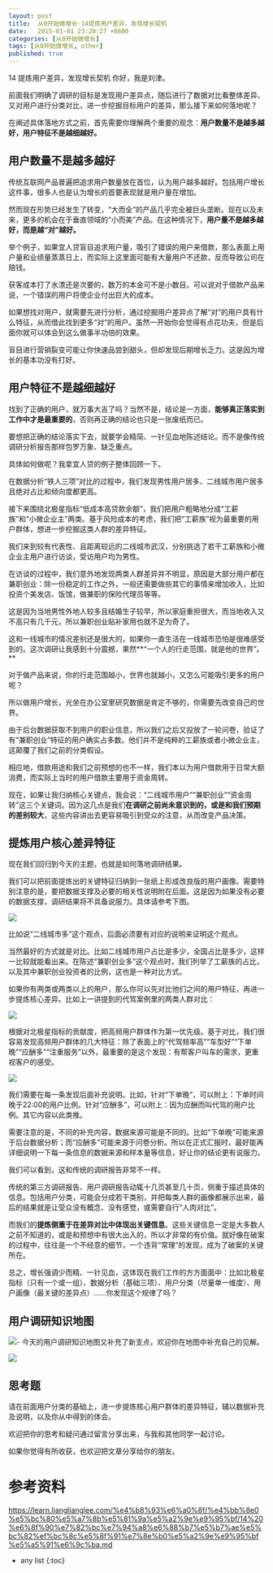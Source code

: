 ```yaml
---
layout: post
title:  从0开始做增长-14提炼用户差异，发现增长契机
date:   2015-01-01 23:20:27 +0800
categories: [从0开始做增长]
tags: [从0开始做增长, other]
published: true
---
```




14 提炼用户差异，发现增长契机
你好，我是刘津。

前面我们明确了调研的目标是发现用户差异点，随后进行了数据对比看整体差异、又对用户进行分类对比，进一步挖掘目标用户的差异，那么接下来如何落地呢？

在阐述具体落地方式之前，首先需要你理解两个重要的观念：**用户数量不是越多越好，用户特征不是越细越好。**

## 用户数量不是越多越好

传统互联网产品普遍把追求用户数量放在首位，认为用户越多越好。包括用户增长这件事，很多人也是认为增长的首要表现就是用户量在增加。

然而现在形势已经发生了转变，“大而全”的产品几乎完全被巨头垄断。现在以及未来，更多的机会在于垂直领域的“小而美”产品。在这种情况下，**用户量不是越多越好，而是越“对”越好。**

举个例子，如果宜人贷盲目追求用户量，吸引了错误的用户来借款，那么表面上用户量和业绩量蒸蒸日上，而实际上这里面可能有大量用户不还款，反而导致公司在赔钱。

获客成本打了水漂还是次要的，数万的本金可不是小数目。可以说对于借款产品来说，一个错误的用户将使企业付出巨大的成本。

如果想找对用户，就需要先进行分析，通过挖掘用户差异点了解“对”的用户具有什么特征，从而借此找到更多“对”的用户。虽然一开始你会觉得有点花功夫，但是后面你就可以体会到这么做事半功倍的效果。

盲目进行营销裂变可能让你快速品尝到甜头，但却发现后期增长乏力。这是因为增长的基本功没有打好。

## 用户特征不是越细越好

找到了正确的用户，就万事大吉了吗？当然不是，结论是一方面，**能够真正落实到工作中才是最重要的**，否则再正确的结论也只是一张废纸而已。

要想把正确的结论落实下去，就要学会精简、一针见血地陈述结论。而不是像传统调研分析报告那样包罗万象、缺乏重点。

具体如何做呢？我拿宜人贷的例子整体回顾一下。

在数据分析“铁人三项”对比的过程中，我们发现男性用户居多、二线城市用户居多且绝对占比和倾向度都更高。

接下来围绕北极星指标“低成本高贷款余额”，我们把用户粗略地分成“工薪族”和“小微企业主”两类。基于风险成本的考虑，我们把“工薪族”视为最重要的用户群体，想进一步挖掘这类人群的差异特征。

我们来到较有代表性、且距离较远的二线城市武汉，分别挑选了若干工薪族和小微企业主用户进行访谈，受访用户均为男性。

在访谈的过程中，我们意外地发现两类人群差异并不明显，原因是大部分用户都在兼职创业：除一份稳定的工作之外，一般还需要做些其它的事情来增加收入，比如投资个美发店、饭馆，做兼职的保险代理员等等。

这是因为当地男性外地人较多且结婚生子较早，所以家庭重担很大，而当地收入又不高只有几千元，所以兼职创业贴补家用也就不足为奇了。

这和一线城市的情况差别还是很大的，如果你一直生活在一线城市恐怕是很难感受到的。这次调研让我感到十分震撼，果然**“一个人的行走范围，就是他的世界”。**

对于做产品来说，你的行走范围越小，世界也就越小，又怎么可能吸引更多的用户呢？

所以做用户增长，光坐在办公室里研究数据是肯定不够的，你需要先改变自己的世界。

由于后台数据获取不到用户的职业信息，所以我们之后又投放了一轮问卷，验证了有“兼职创业”特征的用户确实占多数。他们并不是纯粹的工薪族或者小微企业主，这颠覆了我们之前的分类假设。

相应地，借款用途和我们之前预想的也不一样，我们本以为用户借款用于日常大额消费，而实际上当时的用户借款主要用于资金周转。

现在，如果让我归纳核心关键点，我会说：“二线城市用户”“兼职创业”“资金周转”这三个关键词。因为这几点是我们**在调研之前尚未意识到的，或是和我们预期的差别较大**，这些内容讲出去更容易吸引到受众的注意，从而改变产品决策。

## 提炼用户核心差异特征

现在我们回归到今天的主题，也就是如何落地调研结果。

我们可以把前面提炼出的关键特征归纳到一张纸上形成改良版的用户画像。需要特别注意的是，要把数据支撑及必要的相关性说明附在后面。这是因为如果没有必要的数据支撑，调研结果将不具备说服力。具体请参考下图。

![](https://learn.lianglianglee.com/%e4%b8%93%e6%a0%8f/%e4%bb%8e0%e5%bc%80%e5%a7%8b%e5%81%9a%e5%a2%9e%e9%95%bf/assets/0e4e0aaac0404c03b282e8f5283f829c.jpg)

比如说“二线城市多”这个观点，后面必须要有对应的说明来证明这个观点。

当然最好的方式就是对比。比如二线城市用户占比是多少，全国占比是多少，这样一比较就能看出来。在陈述“兼职创业多”这个观点时，我们列举了工薪族的占比，以及其中兼职创业投资者的比例，这也是一种对比方式。

如果你有两类或两类以上的用户，那么你可以先对比他们之间的用户特征，再进一步提炼核心差异。比如上一讲提到的代驾案例里的两类人群对比：

![](https://learn.lianglianglee.com/%e4%b8%93%e6%a0%8f/%e4%bb%8e0%e5%bc%80%e5%a7%8b%e5%81%9a%e5%a2%9e%e9%95%bf/assets/7edcae2e6e5c455f92c1f60a22346616.jpg)

根据对北极星指标的贡献度，把高频用户群体作为第一优先级。基于对比，我们很容易发现高频用户群体的几大特征：除了表面上的“代驾频率高”“车型好”“下单晚”“应酬多”“注重服务”以外，最重要的是这个发现：有帮客户叫车的需求，更重视客户的感受。

![](https://learn.lianglianglee.com/%e4%b8%93%e6%a0%8f/%e4%bb%8e0%e5%bc%80%e5%a7%8b%e5%81%9a%e5%a2%9e%e9%95%bf/assets/0e3e902972b54dd0b0bc1a3329ddcfe5.jpg)

我们需要在每一条发现后面补充说明。比如，针对“下单晚”，可以附上：下单时间晚于22:00的用户比例。针对“应酬多”，可以附上：因为应酬而叫代驾的用户比例。其它内容以此类推。

需要注意的是，不同的补充内容，数据来源可能是不同的。比如“下单晚”可能来源于后台数据分析；而“应酬多”可能来源于问卷分析。所以在正式汇报时，最好能再详细说明一下每一条信息的数据来源和样本量等信息，好让你的结论更有说服力。

我们可以看到，这和传统的调研报告非常不一样。

传统的第三方调研报告、用户调研报告动辄十几页甚至几十页，侧重于描述具体的信息。包括用户分类，可能会分成若干类别，并把每类人群的画像都展示出来，最后的结果就是让受众没有概念、没有感觉，或需要自行“人肉对比”。

而我们的**提炼侧重于在差异对比中体现出关键信息**。这些关键信息一定是大多数人之前不知道的，或是和预想中有很大出入的，所以才非常的有价值。就好像在破案的过程中，往往是一个不经意的细节，一个违背“常理”的发现，成为了破案的关键所在。

总之，增长强调少而精、一针见血，这体现在我们工作的方方面面中：比如北极星指标（只有一个或一组）、数据分析（基础三项）、用户分类（尽量单一维度）、用户画像（最关键的差异点）……你发现这个规律了吗？

## 用户调研知识地图

![](https://learn.lianglianglee.com/%e4%b8%93%e6%a0%8f/%e4%bb%8e0%e5%bc%80%e5%a7%8b%e5%81%9a%e5%a2%9e%e9%95%bf/assets/8b232ce64fb84167bce10e890187b8a7.jpg)- 今天的用户调研知识地图又补充了新支点，欢迎你在地图中补充自己的见解。

![](https://learn.lianglianglee.com/%e4%b8%93%e6%a0%8f/%e4%bb%8e0%e5%bc%80%e5%a7%8b%e5%81%9a%e5%a2%9e%e9%95%bf/assets/b829d5c6c3ce42f4ba497d1cab3321a4.jpg)

## 思考题

请在前面用户分类的基础上，进一步提炼核心用户群体的差异特征，辅以数据补充及说明，以及你从中得到的体会。

欢迎把你的思考和疑问通过留言分享出来，与我和其他同学一起讨论。

如果你觉得有所收获，也欢迎把文章分享给你的朋友。




# 参考资料

https://learn.lianglianglee.com/%e4%b8%93%e6%a0%8f/%e4%bb%8e0%e5%bc%80%e5%a7%8b%e5%81%9a%e5%a2%9e%e9%95%bf/14%20%e6%8f%90%e7%82%bc%e7%94%a8%e6%88%b7%e5%b7%ae%e5%bc%82%ef%bc%8c%e5%8f%91%e7%8e%b0%e5%a2%9e%e9%95%bf%e5%a5%91%e6%9c%ba.md

* any list
{:toc}
